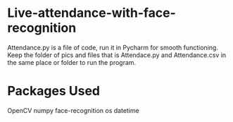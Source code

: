 # Live-attendance-with-face-recognition
Attendance.py is a file of code, run it in Pycharm for smooth functioning. Keep the folder of pics and files that is Attendace.py and Attendance.csv in the same place or folder to run the program.

# Packages Used
OpenCV
numpy
face-recognition
os
datetime
